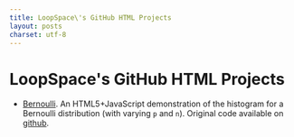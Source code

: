 ```yaml
---
title: LoopSpace\'s GitHub HTML Projects
layout: posts
charset: utf-8
---
```


# LoopSpace\'s GitHub HTML Projects

* [Bernoulli](bernoulli).  An HTML5+JavaScript demonstration of the
  histogram for a Bernoulli distribution (with varying `p` and `n`).
  Original code available on [github](https://github.com/loopspace/bernoulli).
